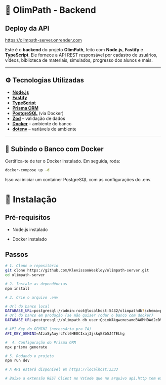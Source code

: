 # 🧠 OlimPath - Backend

## Deploy da API
https://olimpath-server.onrender.com

Este é o **backend** do projeto **OlimPath**, feito com **Node.js**, **Fastify** e **TypeScript**. Ele fornece a API REST responsável por cadastro de usuários, vídeos, biblioteca de materiais, simulados, progresso dos alunos e mais.

---

## ⚙️ Tecnologias Utilizadas

- **[Node.js](https://nodejs.org/)**
- **[Fastify](https://www.fastify.io/)**
- **[TypeScript](https://www.typescriptlang.org/)**
- **[Prisma ORM](https://www.prisma.io/)**
- **[PostgreSQL](https://www.postgresql.org/)** (via Docker)
- **[Zod](https://zod.dev/)** – validação de dados
- **[Docker](https://www.docker.com/)** – ambiente do banco
- **[dotenv](https://www.npmjs.com/package/dotenv)** – variáveis de ambiente

---

## 🐳 Subindo o Banco com Docker

Certifica-te de ter o Docker instalado. Em seguida, roda:

```bash
docker-compose up -d
```

Isso vai iniciar um container PostgreSQL com as configurações do .env.

# 🔧 Instalação

## Pré-requisitos

- Node.js instalado

- Docker instalado


## Passos

```bash
# 1. Clone o repositório
git clone https://github.com/KlevissonWeskley/olimpath-server.git
cd olimpath-server

# 2. Instale as dependências
npm install

# 3. Crie o arquivo .env

# Url do banco local
DATABASE_URL=postgresql://admin:root@localhost:5432/olimpathdb?schema=public
# Url do banco em produção (se não quiser rodar o banco com docker)
DATABASE_URL=postgresql://olimpath_db_user:QoixWAkgwemesamd3A0MHDAd2cDVvUNP@dpg-d147piogjchc73ffbbu0-a.oregon-postgres.render.com/olimpath_db

# API Key do GEMINI (necessária pra IA)
API_KEY_GEMINI=AIzaSyAuyrcTcl6HE8CIxaj3jskqEZb5J4TELhg

#  4. Configuração do Prisma ORM
npx prisma generate

# 5. Rodando o projeto
npm run dev

# A API estará disponível em https://localhost:3333 

# Baixe a extensão REST Client no VsCode que no arquivo api.http tem exemplos das rotas da aplicação
```
